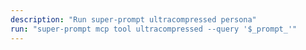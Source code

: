 ```yaml
---
description: "Run super-prompt ultracompressed persona"
run: "super-prompt mcp tool ultracompressed --query '$_prompt_'"
---
```

